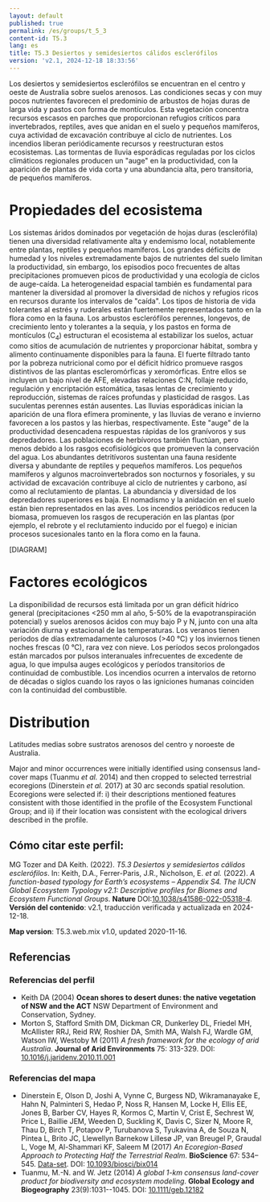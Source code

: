 ```yaml
---
layout: default
published: true
permalink: /es/groups/t_5_3
content-id: T5.3
lang: es
title: T5.3 Desiertos y semidesiertos cálidos esclerófilos
version: 'v2.1, 2024-12-18 18:33:56'
---
```


Los desiertos y semidesiertos esclerófilos se encuentran en el centro y oeste de Australia sobre suelos arenosos. Las condiciones secas y con muy pocos nutrientes favorecen el predominio de arbustos de hojas duras de larga vida y pastos con forma de montículos. Esta vegetación concentra recursos escasos en parches que proporcionan refugios críticos para invertebrados, reptiles, aves que anidan en el suelo y pequeños mamíferos, cuya actividad de excavación contribuye al ciclo de nutrientes. Los incendios liberan periódicamente recursos y reestructuran estos ecosistemas. Las tormentas de lluvia esporádicas reguladas por los ciclos climáticos regionales producen un "auge" en la productividad, con la aparición de plantas de vida corta y una abundancia alta, pero transitoria, de pequeños mamíferos.

# Propiedades del ecosistema
 
Los sistemas áridos dominados por vegetación de hojas duras (esclerófila) tienen una diversidad relativamente alta y endemismo local, notablemente entre plantas, reptiles y pequeños mamíferos. Los grandes déficits de humedad y los niveles extremadamente bajos de nutrientes del suelo limitan la productividad, sin embargo, los episodios poco frecuentes de altas precipitaciones promueven picos de productividad y una ecología de ciclos de auge-caída. La heterogeneidad espacial también es fundamental para mantener la diversidad al promover la diversidad de nichos y refugios ricos en recursos durante los intervalos de "caída". Los tipos de historia de vida tolerantes al estrés y ruderales están fuertemente representados tanto en la flora como en la fauna. Los arbustos esclerófilos perennes, longevos, de crecimiento lento y tolerantes a la sequía, y los pastos en forma de montículos (C<sub>4</sub>) estructuran el ecosistema al estabilizar los suelos, actuar como sitios de acumulación de nutrientes y proporcionar hábitat, sombra y alimento continuamente disponibles para la fauna. El fuerte filtrado tanto por la pobreza nutricional como por el déficit hídrico promueve rasgos distintivos de las plantas escleromórficas y xeromórficas. Entre ellos se incluyen un bajo nivel de AFE, elevadas relaciones C:N, follaje reducido, regulación y encriptación estomática, tasas lentas de crecimiento y reproducción, sistemas de raíces profundas y plasticidad de rasgos. Las suculentas perennes están ausentes. Las lluvias esporádicas inician la aparición de una flora efímera prominente, y las lluvias de verano e invierno favorecen a los pastos y las hierbas, respectivamente. Este "auge" de la productividad desencadena respuestas rápidas de los granívoros y sus depredadores. Las poblaciones de herbívoros también fluctúan, pero menos debido a los rasgos ecofisiológicos que promueven la conservación del agua. Los abundantes detritívoros sustentan una fauna residente diversa y abundante de reptiles y pequeños mamíferos. Los pequeños mamíferos y algunos macroinvertebrados son nocturnos y fosoriales, y su actividad de excavación contribuye al ciclo de nutrientes y carbono, así como al reclutamiento de plantas. La abundancia y diversidad de los depredadores superiores es baja. El nomadismo y la anidación en el suelo están bien representados en las aves. Los incendios periódicos reducen la biomasa, promueven los rasgos de recuperación en las plantas (por ejemplo, el rebrote y el reclutamiento inducido por el fuego) e inician procesos sucesionales tanto en la flora como en la fauna.

[DIAGRAM]

# Factores ecológicos
 
La disponibilidad de recursos está limitada por un gran déficit hídrico general (precipitaciones <250 mm al año, 5-50% de la evapotranspiración potencial) y suelos arenosos ácidos con muy bajo P y N, junto con una alta variación diurna y estacional de las temperaturas. Los veranos tienen períodos de días extremadamente calurosos (>40 °C) y los inviernos tienen noches frescas (0 °C), rara vez con nieve. Los períodos secos prolongados están marcados por pulsos interanuales infrecuentes de excedente de agua, lo que impulsa auges ecológicos y períodos transitorios de continuidad de combustible. Los incendios ocurren a intervalos de retorno de décadas o siglos cuando los rayos o las igniciones humanas coinciden con la continuidad del combustible.
 
# Distribution
 
Latitudes medias sobre sustratos arenosos del centro y noroeste de Australia.

Major and minor occurrences were initially identified using consensus land-cover maps (Tuanmu _et al._ 2014) and then cropped to selected terrestrial ecoregions (Dinerstein _et al._ 2017) at 30 arc seconds spatial resolution. Ecoregions were selected if: i) their descriptions mentioned features consistent with those identified in the profile of the Ecosystem Functional Group; and ii) if their location was consistent with the ecological drivers described in the profile.

## Cómo citar este perfil:

MG Tozer and DA Keith. (2022). *T5.3 Desiertos y semidesiertos cálidos esclerófilos*. In: Keith, D.A., Ferrer-Paris, J.R., Nicholson, E. *et al.* (2022). *A function-based typology for Earth’s ecosystems – Appendix S4. The IUCN Global Ecosystem Typology v2.1: Descriptive profiles for Biomes and Ecosystem Functional Groups*. **Nature** DOI:[10.1038/s41586-022-05318-4](https://doi.org/10.1038/s41586-022-05318-4).
**Versión del contenido**: v2.1, traducción verificada y actualizada en 2024-12-18.

**Map version**: T5.3.web.mix v1.0, updated 2020-11-16.

## Referencias

### Referencias del perfil
* Keith DA  (2004) **Ocean shores to desert dunes: the native vegetation of NSW and the ACT** NSW Department of Environment and Conservation, Sydney.
* Morton S, Stafford Smith DM, Dickman CR, Dunkerley DL, Friedel MH, McAllister RRJ, Reid RW, Roshier DA, Smith MA, Walsh FJ, Wardle GM, Watson IW, Westoby M  (2011) *A fresh framework for the ecology of arid Australia*. **Journal of Arid Environments** 75: 313-329. DOI: [10.1016/j.jaridenv.2010.11.001](http://doi.org/10.1016/j.jaridenv.2010.11.001)

### Referencias del mapa
* Dinerstein E, Olson D, Joshi A, Vynne C, Burgess ND, Wikramanayake E, Hahn N, Palminteri S, Hedao P, Noss R, Hansen M, Locke H, Ellis EE, Jones B, Barber CV, Hayes R, Kormos C, Martin V, Crist E, Sechrest W, Price L, Baillie JEM, Weeden D, Suckling K, Davis C, Sizer N, Moore R, Thau D, Birch T, Potapov P, Turubanova S, Tyukavina A, de Souza N, Pintea L, Brito JC, Llewellyn Barnekow Lillesø JP, van Breugel P, Graudal L, Voge M, Al-Shammari KF, Saleem M  (2017) *An Ecoregion-Based Approach to Protecting Half the Terrestrial Realm*. **BioScience** 67: 534–545. [Data-set](https://ecoregions2017.appspot.com/). DOI: [10.1093/biosci/bix014](http://doi.org/10.1093/biosci/bix014)
* Tuanmu, M.-N. and W. Jetz (2014) *A global 1-km consensus land-cover product for biodiversity and ecosystem modeling*. **Global Ecology and Biogeography** 23(9):1031--1045. DOI: [10.1111/geb.12182](http://doi.org/10.1111/geb.12182)
